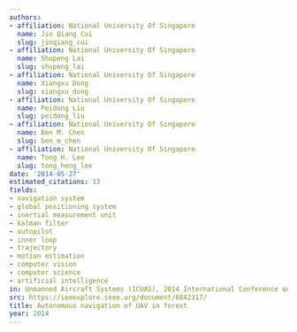 ```yaml
---
authors:
- affiliation: National University Of Singapore
  name: Jin Qiang Cui
  slug: jinqiang_cui
- affiliation: National University Of Singapore
  name: Shupeng Lai
  slug: shupeng_lai
- affiliation: National University Of Singapore
  name: Xiangxu Dong
  slug: xiangxu_dong
- affiliation: National University Of Singapore
  name: Peidong Liu
  slug: peidong_liu
- affiliation: National University Of Singapore
  name: Ben M. Chen
  slug: ben_m_chen
- affiliation: National University Of Singapore
  name: Tong H. Lee
  slug: tong_heng_lee
date: '2014-05-27'
estimated_citations: 13
fields:
- navigation system
- global positioning system
- inertial measurement unit
- kalman filter
- autopilot
- inner loop
- trajectory
- motion estimation
- computer vision
- computer science
- artificial intelligence
in: Unmanned Aircraft Systems (ICUAS), 2014 International Conference on
src: https://ieeexplore.ieee.org/document/6842317/
title: Autonomous navigation of UAV in forest
year: 2014
---
```

